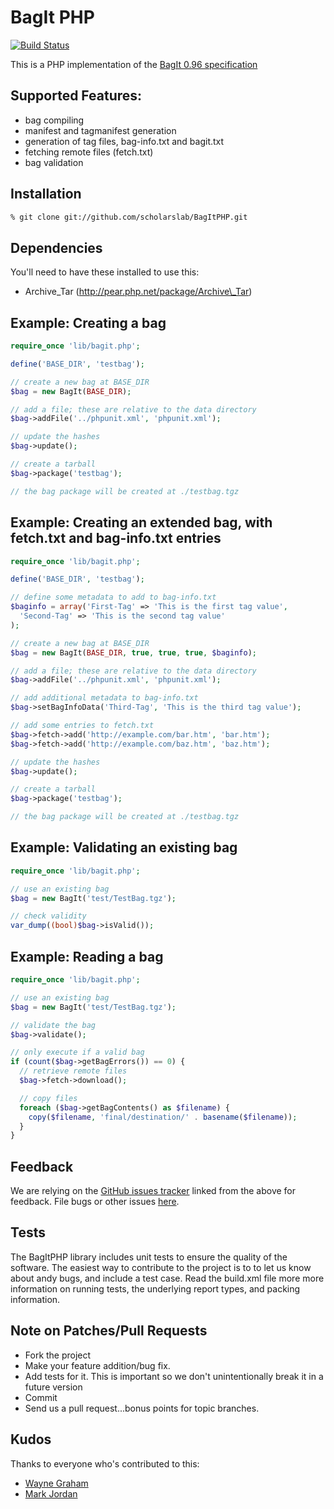 # BagIt PHP

[![Build Status](https://secure.travis-ci.org/scholarslab/BagItPHP.png?branch=develop)](http://travis-ci.org/scholarslab/BagItPHP)

This is a PHP implementation of the [BagIt
0.96 specification](https://wiki.ucop.edu/display/Curation/BagIt)

## Supported Features:

* bag compiling
* manifest and tagmanifest generation
* generation of tag files, bag-info.txt and bagit.txt
* fetching remote files (fetch.txt)
* bag validation


## Installation


```bash
% git clone git://github.com/scholarslab/BagItPHP.git
```

## Dependencies

You'll need to have these installed to use this:

 * Archive\_Tar (http://pear.php.net/package/Archive\_Tar)

## Example: Creating a bag

```php
require_once 'lib/bagit.php';

define('BASE_DIR', 'testbag');

// create a new bag at BASE_DIR
$bag = new BagIt(BASE_DIR);

// add a file; these are relative to the data directory
$bag->addFile('../phpunit.xml', 'phpunit.xml');

// update the hashes
$bag->update();

// create a tarball
$bag->package('testbag');

// the bag package will be created at ./testbag.tgz
```

## Example: Creating an extended bag, with fetch.txt and bag-info.txt entries

```php
require_once 'lib/bagit.php';

define('BASE_DIR', 'testbag');

// define some metadata to add to bag-info.txt
$baginfo = array('First-Tag' => 'This is the first tag value',
  'Second-Tag' => 'This is the second tag value'
);

// create a new bag at BASE_DIR
$bag = new BagIt(BASE_DIR, true, true, true, $baginfo);

// add a file; these are relative to the data directory
$bag->addFile('../phpunit.xml', 'phpunit.xml');

// add additional metadata to bag-info.txt
$bag->setBagInfoData('Third-Tag', 'This is the third tag value');

// add some entries to fetch.txt
$bag->fetch->add('http://example.com/bar.htm', 'bar.htm');
$bag->fetch->add('http://example.com/baz.htm', 'baz.htm');

// update the hashes
$bag->update();

// create a tarball
$bag->package('testbag');

// the bag package will be created at ./testbag.tgz
```

## Example: Validating an existing bag

```php
require_once 'lib/bagit.php';

// use an existing bag
$bag = new BagIt('test/TestBag.tgz');

// check validity
var_dump((bool)$bag->isValid());
```

## Example: Reading a bag

```php
require_once 'lib/bagit.php';

// use an existing bag
$bag = new BagIt('test/TestBag.tgz');

// validate the bag
$bag->validate();

// only execute if a valid bag
if (count($bag->getBagErrors()) == 0) {
  // retrieve remote files
  $bag->fetch->download();

  // copy files
  foreach ($bag->getBagContents() as $filename) {
    copy($filename, 'final/destination/' . basename($filename));
  }
}
```

## Feedback

We are relying on the [GitHub issues tracker][issues] linked from the above for
feedback. File bugs or other issues [here][issues].

[issues]: http://github.com/scholarslab/BagItPHP/issues

## Tests

The BagItPHP library includes unit tests to ensure the quality of the software.
The easiest way to contribute to the project is to to let us know about andy bugs,
and include a test case. Read the build.xml file more more information
on running tests, the underlying report types, and packing information.

## Note on Patches/Pull Requests

* Fork the project
* Make your feature addition/bug fix.
* Add tests for it. This is important so we don't unintentionally break it in a future
  version
* Commit
* Send us a pull request...bonus points for topic branches.

## Kudos

Thanks to everyone who's contributed to this:

* [Wayne Graham](https://github.com/waynegraham/)
* [Mark Jordan](https://github.com/mjordan)

